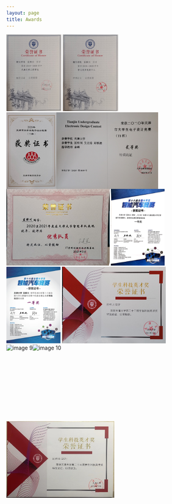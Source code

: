 ```yaml
---
layout: page
title: Awards
---
```

<img src="./a9_MeritStudent.jpg" alt="Image 1" style="width: auto;height: 200px;">
  
 <!-- **Dec. 2020:** Merit student in TJU


 **Dec. 2020:** Advanced individual in Learning Progress -->

<img src="./img/a10_AdvancedIndividual.jpg" alt="Image 2" style="width: auto;height: 200px;">

 <!-- **Dec. 2020:** `2nd Prize` in Tianjin, TI Cup National Undergraduate Electronics Design Contest -->

<div style="display: flex;">
  <img src="./img/a1_20EE_2nd_front.jpg" alt="image 3" style="width: auto;height: 200px;">
  <img src="./img/a2_20EE_2nd_back.jpg" alt="image 4" style="width: auto;height: 200px;">
</div>

 <!-- **May. 2021:** Merit team member in TJU smart-car Lab -->

<img src="./img/a11_TJUSmartCar.jpg" alt="Image 5" style="width: auto;height: 200px;">

 <!-- **Jul. 2021:** `1st Prize` in North China region The National University Students intelligent Car Race -->

<img src="./img/a5_Certificate_NorthChina.jpg" alt="Image 6" style="width: auto;height: 200px;">

 <!-- **Aug. 2021:** `1st Prize` in national finals, The National University Students intelligent Car Race -->

<img src="./img/a6_Certificate_NationalFinals.jpg" alt="Image 7" style="width: auto;height: 200px;">

 <!-- **Dec. 2021:** Science & Technology excellence award -->

<img src="./img/a7_2021Excellence.jpg" alt="Image 8" style="width: auto;height: 200px;">

 <!-- **Dec. 2021:** `1st Prize` in national finals, TI Cup National Undergraduate Electronics Design Contest -->

<div style="display: flex;">
  <img src="./img/a4_Certificate_front.jpg" alt="image 9" style="width: auto;height: 200px;">
  <img src="./img/a3_Certificate_back.jpg" alt="image 10" style="width: auto;height: 200px;">
</div>

 <!-- **Oct. 2022:** Science & Technology excellence award -->

  <img src="./img/a8_2022Excellence.jpg" alt="Image 11" style="width: auto;height: 200px;">
